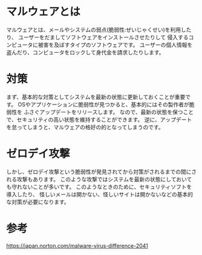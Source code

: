 # マルウェアとは
マルウェアとは、メールやシステムの弱点(脆弱性:ぜいじゃくせい)を利用したり、
ユーザーをだましてソフトウェアをインストールさせたりして
侵入するコンピュータに被害を及ぼすタイプのソフトウェアです。
ユーザーの個人情報を盗んだり、コンピュータをロックして身代金を請求したりします。

# 対策
まず、基本的な対策としてシステムを最新の状態に更新しておくことが重要です。
OSやアプリケーションに脆弱性が見つかると、基本的にはその製作者が脆弱性を
ふさぐアップデートをリリースします。
なので、最新の状態を保つことで、セキュリティの高い状態を維持することができます。
逆に、アップデートを怠ってしまうと、マルウェアの格好の的となってしまうのです。

# ゼロデイ攻撃
しかし、ゼロデイ攻撃という脆弱性が発見されてから対策がされるまでの間にされる攻撃もあります。
このような攻撃ではシステムを最新の状態にしておいても守れないことが多いです。
このようなときのために、セキュリティソフトを導入したり、
怪しいメールは開かない、怪しいサイトは開かないなどの基本的な対策が必要になります。

# 参考
https://japan.norton.com/malware-virus-difference-2041